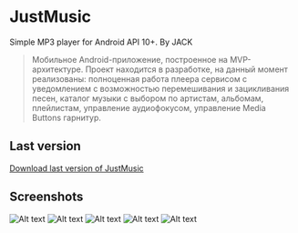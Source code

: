 # JustMusic
Simple MP3 player for Android API 10+. By JACK

> Мобильное Android-приложение, построенное на MVP-архитектуре. Проект находится в разработке, на данный момент реализованы: полноценная работа плеера сервисом с уведомлением с возможностью перемешивания и зацикливания песен, каталог музыки с выбором по артистам, альбомам, плейлистам, управление аудиофокусом, управление Media Buttons гарнитур.

## Last version
[Download last version of JustMusic](https://github.com/JACK-siberian/MP3_player/blob/master/Screenshots%20+%20apk/JustMusic_beta-debug.apk?raw=true "Download APK")

## Screenshots 
![Alt text](https://github.com/JACK-siberian/MP3_player/blob/master/Screenshots%20%2B%20apk/player_activity.png "Player activity")
![Alt text](https://github.com/JACK-siberian/MP3_player/blob/master/Screenshots%20%2B%20apk/my_music_activity.png "MyMusic activity")
![Alt text](https://github.com/JACK-siberian/MP3_player/blob/master/Screenshots%20%2B%20apk/Screenshot_2016-03-14-17-30-38.png)
![Alt text](https://github.com/JACK-siberian/MP3_player/blob/master/Screenshots%20%2B%20apk/Screenshot_2016-03-14-17-30-59.png)
![Alt text](https://github.com/JACK-siberian/MP3_player/blob/master/Screenshots%20%2B%20apk/Screenshot_2016-03-14-17-31-17.png)
